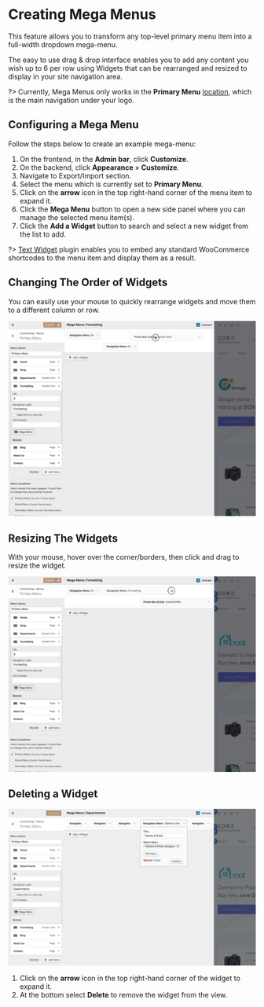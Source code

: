 # Creating Mega Menus

This feature allows you to transform any top-level primary menu item into a full-width dropdown mega-menu.

The easy to use drag & drop interface enables you to add any content you wish up to 6 per row using Widgets that can be rearranged and resized to display in your site navigation area.

?> Currently, Mega Menus only works in the **Primary Menu** [location](menu-user-guide?id=assigning-your-menu-to-a-location), which is the main navigation under your logo.

## Configuring a Mega Menu

Follow the steps below to create an example mega-menu:

1. On the frontend, in the **Admin bar**, click **Customize**.
2. On the backend, click **Appearance** » **Customize**.
3. Navigate to Export/Import section.
4. Select the menu which is currently set to **Primary Menu**.
5. Click on the **arrow** icon in the top right-hand corner of the menu item to expand it.
6. Click the **Mega Menu** button to open a new side panel where you can manage the selected menu item(s).
7. Click the **Add a Widget** button to search and select a new widget from the list to add.

?> [Text Widget](https://codex.wordpress.org/WordPress_Widgets#Adding_Code_to_the_Text_Widget) plugin enables you to embed any standard WooCommerce shortcodes to the menu item and display them as a result.

## Changing The Order of Widgets

You can easily use your mouse to quickly rearrange widgets and move them to a different column or row.

![Changing The Order of Widgets](img/changing-the-order-of-widgets.jpg)

## Resizing The Widgets

With your mouse, hover over the corner/borders, then click and drag to resize the widget.

![Resizing The Order of Widgets](img/resizing-the-order-of-widgets.jpg)

## Deleting a Widget

![Deleting a Widget](img/deleting-mega-menu-widget.png)

1. Click on the **arrow** icon in the top right-hand corner of the widget to expand it.
2. At the bottom select **Delete** to remove the widget from the view.
